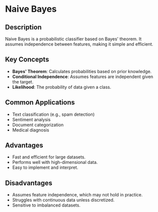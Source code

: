 # Naive Bayes

## Description
Naive Bayes is a probabilistic classifier based on Bayes' theorem. It assumes independence between features, making it simple and efficient.

## Key Concepts
- **Bayes' Theorem**: Calculates probabilities based on prior knowledge.
- **Conditional Independence**: Assumes features are independent given the target.
- **Likelihood**: The probability of data given a class.

## Common Applications
- Text classification (e.g., spam detection)
- Sentiment analysis
- Document categorization
- Medical diagnosis

## Advantages
- Fast and efficient for large datasets.
- Performs well with high-dimensional data.
- Easy to implement and interpret.

## Disadvantages
- Assumes feature independence, which may not hold in practice.
- Struggles with continuous data unless discretized.
- Sensitive to imbalanced datasets.
